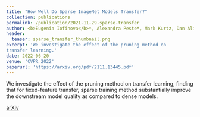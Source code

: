 ```yaml
---
title: "How Well Do Sparse ImageNet Models Transfer?"
collection: publications
permalink: /publication/2021-11-29-sparse-transfer
author: <b>Eugenia Iofinova</b>*, Alexandra Peste*, Mark Kurtz, Dan Alistarh
header:
  teaser: sparse_transfer_thumbnail.png
excerpt: 'We investigate the effect of the pruning method on
transfer learning.'
date: 2022-06-20
venue: 'CVPR 2022'
paperurl: 'https://arxiv.org/pdf/2111.13445.pdf'
---
```

We investigate the effect of the pruning method on
transfer learning, finding that for fixed-feature transfer,
sparse training method substantially improve the downstream
model quality as compared to dense models.

[arXiv](https://arxiv.org/pdf/2111.13445.pdf)

